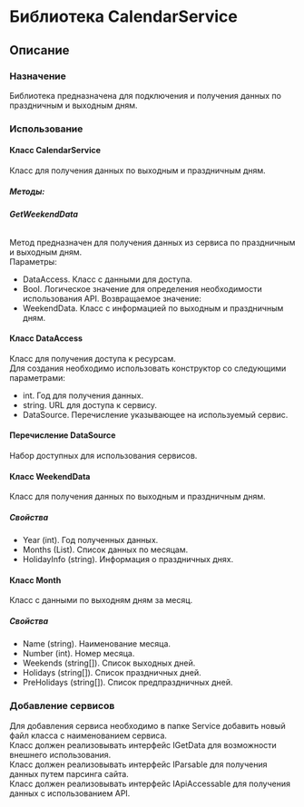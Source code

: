 # Библиотека CalendarService

## Описание

### Назначение
Библиотека предназначена для подключения и получения данных по праздничным и выходным дням.

### Использование
#### Класс CalendarService
Класс для получения данных по выходным и праздничным дням.
##### Методы:
###### **GetWeekendData**
Метод предназначен для получения данных из сервиса по праздничным и выходным дням.   
Параметры:
- DataAccess. Класс с данными для доступа.
- Bool. Логическое значение для определения необходимости использования API.
Возвращаемое значение:
- WeekendData. Класс с информацией по выходным и праздничным дням.

#### Класс DataAccess
Класс для получения доступа к ресурсам.   
Для создания необходимо использовать конструктор со следующими параметрами:
- int. Год для получения данных.
- string. URL для доступа к сервису.
- DataSource. Перечисление указывающее на используемый сервис.

#### Перечисление DataSource
Набор доступных для использования сервисов.

#### Класс WeekendData
Класс для получения данных по выходным и праздничным дням.
##### Свойства
- Year (int). Год полученных данных.
- Months (List<Month>). Список данных по месяцам.
- HolidayInfo (string). Информация о праздничных днях.

#### Класс Month
Класс с данными по выходням дням за месяц.
##### Свойства
- Name (string). Наименование месяца.
- Number (int). Номер месяца.
- Weekends (string[]). Список выходных дней.
- Holidays (string[]). Список праздничных дней.
- PreHolidays (string[]). Список предпраздничных дней.

### Добавление сервисов
Для добавления сервиса необходимо в папке Service добавить новый файл класса с наименованием сервиса.   
Класс должен реализовывать интерфейс IGetData для возможности внешнего использования.   
Класс должен реализовывать интерфейс IParsable для получения данных путем парсинга сайта.   
Класс должен реализовывать интерфейс IApiAccessable для получения данных с использованием API.
